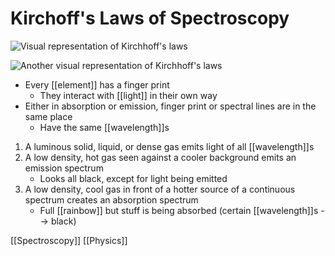 # Kirchoff's Laws of Spectroscopy

![Visual representation of Kirchhoff's laws](/assets/second-brain/2020-10-05-10-31-31.png)

![Another visual representation of Kirchhoff's laws](/assets/second-brain/2020-10-05-10-32-38.png)

- Every [[element]] has a finger print
  - They interact with [[light]] in their own way
- Either in absorption or emission, finger print or spectral lines are in the same place
  - Have the same [[wavelength]]s

1. A luminous solid, liquid, or dense gas emits light of all [[wavelength]]s
2. A low density, hot gas seen against a cooler background emits an emission spectrum
   - Looks all black, except for light being emitted
3. A low density, cool gas in front of a hotter source of a continuous spectrum creates an absorption spectrum
   - Full [[rainbow]] but stuff is being absorbed (certain [[wavelength]]s --> black)

[[Spectroscopy]] [[Physics]]

